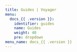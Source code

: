 ```yaml
---
title: Guides | Voyager
menu:
  docs_{{ .version }}:
    identifier: guides
    name: Guides
    weight: 40
    pre: dropdown
menu_name: docs_{{ .version }}
---
```

